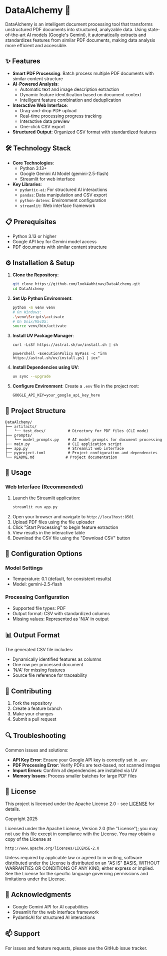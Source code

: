 # DataAlchemy 🧪

DataAlchemy is an intelligent document processing tool that transforms unstructured PDF documents into structured, analyzable data. Using state-of-the-art AI models (Google's Gemini), it automatically extracts and standardizes features from similar PDF documents, making data analysis more efficient and accessible.

## ✨ Features

- **Smart PDF Processing**: Batch process multiple PDF documents with similar content structure
- **AI-Powered Analysis**: 
  - Automatic text and image description extraction
  - Dynamic feature identification based on document context
  - Intelligent feature combination and deduplication
- **Interactive Web Interface**:
  - Drag-and-drop PDF upload
  - Real-time processing progress tracking
  - Interactive data preview
  - One-click CSV export
- **Structured Output**: Organized CSV format with standardized features

## 🛠️ Technology Stack

- **Core Technologies**:
  - Python 3.13+
  - Google Gemini AI Model (gemini-2.5-flash)
  - Streamlit for web interface
- **Key Libraries**:
  - `pydantic-ai`: For structured AI interactions
  - `pandas`: Data manipulation and CSV export
  - `python-dotenv`: Environment configuration
  - `streamlit`: Web interface framework

## 📋 Prerequisites

- Python 3.13 or higher
- Google API key for Gemini model access
- PDF documents with similar content structure

## ⚙️ Installation & Setup

1. **Clone the Repository**:
   ```bash
   git clone https://github.com/look4abhinav/DataAlchemy.git
   cd DataAlchemy
   ```

2. **Set Up Python Environment**:
   ```bash
   python -m venv venv
   # On Windows:
   .\venv\Scripts\activate
   # On Unix/MacOS:
   source venv/bin/activate
   ```

3. **Install UV Package Manager**:
   ```macos and linux
   curl -LsSf https://astral.sh/uv/install.sh | sh
   ```
   ```windows
   powershell -ExecutionPolicy ByPass -c "irm https://astral.sh/uv/install.ps1 | iex"
   ```

4. **Install Dependencies using UV**:
   ```bash
   uv sync --upgrade
   ```

5. **Configure Environment**:
   Create a `.env` file in the project root:
   ```env
   GOOGLE_API_KEY=your_google_api_key_here
   ```

## 📁 Project Structure

```
DataAlchemy/
├── artifacts/
│   └── test_docs/          # Directory for PDF files (CLI mode)
├── prompts/
│   └── model_prompts.py    # AI model prompts for document processing
├── main.py                 # CLI application script
├── app.py                  # Streamlit web interface
├── pyproject.toml          # Project configuration and dependencies
└── README.md              # Project documentation
```

## 🚀 Usage

### Web Interface (Recommended)
1. Launch the Streamlit application:
   ```bash
   streamlit run app.py
   ```
2. Open your browser and navigate to `http://localhost:8501`
3. Upload PDF files using the file uploader
4. Click "Start Processing" to begin feature extraction
5. View results in the interactive table
6. Download the CSV file using the "Download CSV" button


## 🔧 Configuration Options

### Model Settings
- Temperature: 0.1 (default, for consistent results)
- Model: gemini-2.5-flash

### Processing Configuration
- Supported file types: PDF
- Output format: CSV with standardized columns
- Missing values: Represented as 'N/A' in output

## 📊 Output Format

The generated CSV file includes:
- Dynamically identified features as columns
- One row per processed document
- 'N/A' for missing features
- Source file reference for traceability

## 🤝 Contributing

1. Fork the repository
2. Create a feature branch
3. Make your changes
4. Submit a pull request

## 🔍 Troubleshooting

Common issues and solutions:
- **API Key Error**: Ensure your Google API key is correctly set in `.env`
- **PDF Processing Error**: Verify PDFs are text-based, not scanned images
- **Import Errors**: Confirm all dependencies are installed via UV
- **Memory Issues**: Process smaller batches for large PDF files

## 📝 License

This project is licensed under the Apache License 2.0 - see [LICENSE](LICENSE) for details.

Copyright 2025

Licensed under the Apache License, Version 2.0 (the "License");
you may not use this file except in compliance with the License.
You may obtain a copy of the License at

    http://www.apache.org/licenses/LICENSE-2.0

Unless required by applicable law or agreed to in writing, software
distributed under the License is distributed on an "AS IS" BASIS,
WITHOUT WARRANTIES OR CONDITIONS OF ANY KIND, either express or implied.
See the License for the specific language governing permissions and
limitations under the License.

## 🌟 Acknowledgments

- Google Gemini API for AI capabilities
- Streamlit for the web interface framework
- PydanticAI for structured AI interactions

## 📫 Support

For issues and feature requests, please use the GitHub issue tracker.
